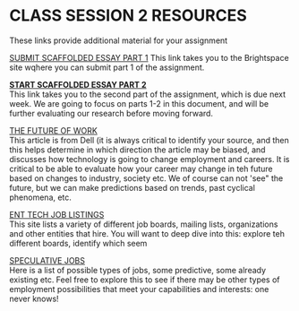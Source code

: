 # CLASS SESSION 2 RESOURCES  
These links provide additional material for your assignment  

[SUBMIT SCAFFOLDED ESSAY PART 1](https://brightspace.cuny.edu/d2l/le/content/950238/viewContent/34397524/View?ou=950238)  This link takes you to the Brightspace site wqhere you can submit part 1 of the assignment.  

[**START SCAFFOLDED ESSAY PART 2**](https://docs.google.com/document/d/1UJ5Z_wg_BQTSD2i-FW3nfFpzioHpgOg0eU5kbl08OQA/edit?usp=sharing)  
This link takes you to the second part of the assignment, which is due next week.  We are going to focus on parts 1-2 in this document, and will be further evaluating our research before moving forward.

[THE FUTURE OF WORK](https://www.dell.com/en-us/dt/perspectives/realizing-2030.htm)  
This article is from Dell (it is always critical to identify your source, and then this helps determine in which direction the article may be biased, and discusses how technology is going to change employment and careers.  It is critical to be able to evaluate how your career may change in teh future based on changes to industry, society etc. We of course can not 'see" the future, but we can make predictions based on trends, past cyclical phenomena, etc.  

[ENT TECH JOB LISTINGS](https://openlab.citytech.cuny.edu/groups/entertainment-technology-student-resources/docs/entertainment-technology-jobs-and-internships/)  
This site lists a variety of different job boards, mailing lists, organizations and other entities that hire.  You will want to deep dive into this: explore teh different boards, identify which seem 

[SPECULATIVE JOBS](https://github.com/entertainmenttechnology/Smith-MTEC-4502-2025F/blob/main/documents/02_emerging_media_careers.md)  
Here is a list of possible types of jobs, some predictive, some already existing etc.  Feel free to explore this to see if there may be other types of employment possibilities that meet your capabilities and interests: one never knows!  

